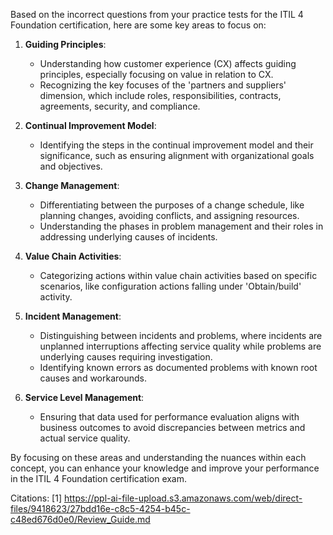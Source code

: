 Based on the incorrect questions from your practice tests for the ITIL 4 Foundation certification, here are some key areas to focus on:

1. **Guiding Principles**:

   - Understanding how customer experience (CX) affects guiding principles, especially focusing on value in relation to CX.
   - Recognizing the key focuses of the 'partners and suppliers' dimension, which include roles, responsibilities, contracts, agreements, security, and compliance.

2. **Continual Improvement Model**:

   - Identifying the steps in the continual improvement model and their significance, such as ensuring alignment with organizational goals and objectives.

3. **Change Management**:

   - Differentiating between the purposes of a change schedule, like planning changes, avoiding conflicts, and assigning resources.
   - Understanding the phases in problem management and their roles in addressing underlying causes of incidents.

4. **Value Chain Activities**:

   - Categorizing actions within value chain activities based on specific scenarios, like configuration actions falling under 'Obtain/build' activity.

5. **Incident Management**:

   - Distinguishing between incidents and problems, where incidents are unplanned interruptions affecting service quality while problems are underlying causes requiring investigation.
   - Identifying known errors as documented problems with known root causes and workarounds.

6. **Service Level Management**:
   - Ensuring that data used for performance evaluation aligns with business outcomes to avoid discrepancies between metrics and actual service quality.

By focusing on these areas and understanding the nuances within each concept, you can enhance your knowledge and improve your performance in the ITIL 4 Foundation certification exam.

Citations:
[1] https://ppl-ai-file-upload.s3.amazonaws.com/web/direct-files/9418623/27bdd16e-c8c5-4254-b45c-c48ed676d0e0/Review_Guide.md
